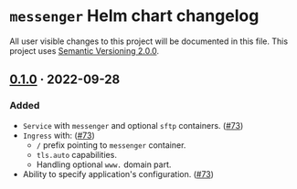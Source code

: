 `messenger` Helm chart changelog
================================

All user visible changes to this project will be documented in this file. This project uses [Semantic Versioning 2.0.0].




## [0.1.0] · 2022-09-28
[0.1.0]: https://github.com/team113/messenger/tree/helm%2Fmessenger%2F0.1.0/helm/messenger

### Added

- `Service` with `messenger` and optional `sftp` containers. ([#73])
- `Ingress` with: ([#73])
    - `/` prefix pointing to `messenger` container.
    - `tls.auto` capabilities.
    - Handling optional `www.` domain part.
- Ability to specify application's configuration. ([#73])

[#73]: https://github.com/team113/messenger/pull/73




[Semantic Versioning 2.0.0]: https://semver.org
